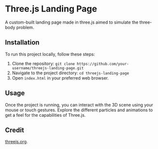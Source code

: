 # Three.js Landing Page

A custom-built landing page made in three.js aimed to simulate the three-body problem.

## Installation

To run this project locally, follow these steps:

1. Clone the repository: `git clone https://github.com/your-username/threejs-landing-page.git`
2. Navigate to the project directory: `cd threejs-landing-page`
3. Open `index.html` in your preferred web browser.

## Usage

Once the project is running, you can interact with the 3D scene using your mouse or touch gestures. Explore the different particles and animations to get a feel for the capabilities of Three.js.

## Credit

[threejs.org](https://threejs.org/examples/?q=particle#webgpu_tsl_compute_attractors_particles).